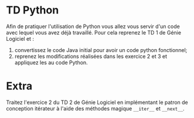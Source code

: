 # TD Python

Afin de pratiquer l'utilisation de Python vous allez vous servir d'un code avec lequel vous avez déjà travaillé. Pour cela reprenez le TD 1 de Génie Logiciel et :
1) convertissez le code Java initial pour avoir un code python fonctionnel;
2) reprenez les modifications réalisées dans les exercice 2 et 3 et appliquez les au code Python.

# Extra

Traitez l'exercice 2 du TD 2 de Génie Logiciel en implémentant le patron de conception itérateur à l'aide des méthodes magique `__iter__` et `__next__`. 

